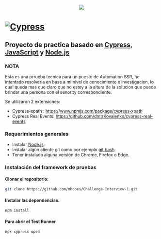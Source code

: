 <p align="center">
  <a href="https://www.linkedin.com/in/emiliano-adrian-palacio/"><img src="https://img.shields.io/badge/Emiliano%20 Palacio-LinkedIn-0077B5.svg" style="max-height: 300px;" style="max-height: 300px;"></a>
</p>

# [![Cypress](https://cloud.githubusercontent.com/assets/1268976/20607953/d7ae489c-b24a-11e6-9cc4-91c6c74c5e88.png)](https://www.cypress.io)

## Proyecto de practica  basado en [Cypress](https://www.cypress.io), [JavaScript](https://developer.mozilla.org/es/docs/Web/JavaScript) y [Node.js](https://nodejs.org/en/)

### NOTA
Esta es una prrueba tecnica para un puesto de Automation SSR, he intentado resolverla en base a mi nivel de conocimiento e investigacion, lo cual queda mas que claro que no estoy a la altura de la solucion que puede brindar una persona con el senority correspondiente.

Se utilizaron 2 extensiones:
- Cypress-xpath : https://www.npmjs.com/package/cypress-xpath
- Cypress Real Events: https://github.com/dmtrKovalenko/cypress-real-events

### Requerimientos generales

- Instalar [Node.js](https://nodejs.org/es/download/).
- Instalar algún cliente git como por ejemplo [git bash](https://git-scm.com/downloads).
- Tener instalada alguna versión de Chrome, Firefox o Edge.

### Instalación del framework de pruebas

#### **Clonar el repositorio:**

```bash
git clone https://github.com/mhooes/Challenge-Interview-1.git
```

#### **Instalar las dependencias.**

```bash
npm install
```

#### **Para abrir el Test Runner**

```bash
npx cypress open
```
